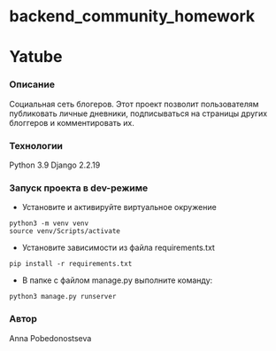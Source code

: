 # backend_community_homework
# Yatube
### Описание
Социальная сеть блогеров. Этот проект позволит пользователям публиковать личные дневники, подписываться на страницы других блоггеров и комментировать их.
### Технологии
Python 3.9
Django 2.2.19
### Запуск проекта в dev-режиме
- Установите и активируйте виртуальное окружение
```
python3 -m venv venv
source venv/Scripts/activate

```
- Установите зависимости из файла requirements.txt
```
pip install -r requirements.txt
``` 
- В папке с файлом manage.py выполните команду:
```
python3 manage.py runserver
```
### Автор
Anna Pobedonostseva
